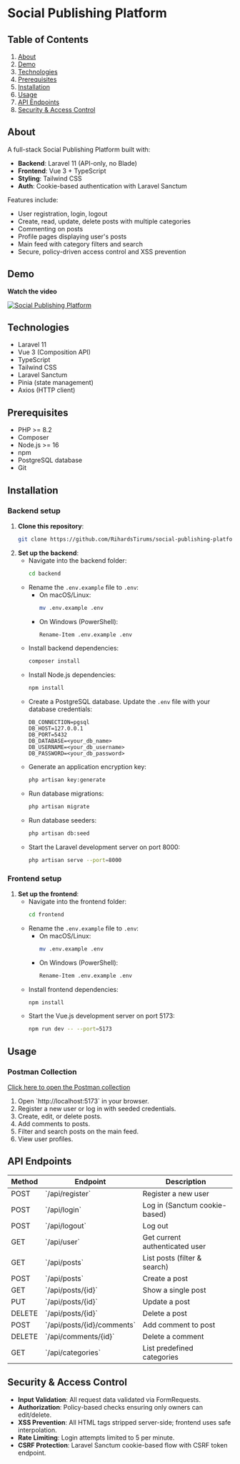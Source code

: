 # Social Publishing Platform

## Table of Contents
1. [About](#about)
2. [Demo](#demo)
3. [Technologies](#technologies)
4. [Prerequisites](#prerequisites)
5. [Installation](#installation)
6. [Usage](#usage)
7. [API Endpoints](#api-endpoints)
8. [Security & Access Control](#security--access-control)

## About
A full-stack Social Publishing Platform built with:
- **Backend**: Laravel 11 (API-only, no Blade)
- **Frontend**: Vue 3 + TypeScript
- **Styling**: Tailwind CSS
- **Auth**: Cookie-based authentication with Laravel Sanctum

Features include:
- User registration, login, logout
- Create, read, update, delete posts with multiple categories
- Commenting on posts
- Profile pages displaying user's posts
- Main feed with category filters and search
- Secure, policy-driven access control and XSS prevention

## Demo
**Watch the video**

[![Social Publishing Platform](https://img.youtube.com/vi/ePUbxIg1uW8/maxresdefault.jpg)](https://www.youtube.com/watch?v=ePUbxIg1uW8)


## Technologies
- Laravel 11
- Vue 3 (Composition API)
- TypeScript
- Tailwind CSS
- Laravel Sanctum
- Pinia (state management)
- Axios (HTTP client)

## Prerequisites
- PHP >= 8.2
- Composer
- Node.js >= 16
- npm
- PostgreSQL database
- Git

## Installation

### Backend setup
1. **Clone this repository**:
   ```bash
   git clone https://github.com/RihardsTirums/social-publishing-platform.git
   ```
2. **Set up the backend**:
   - Navigate into the backend folder:
     ```bash
     cd backend
     ```
   - Rename the `.env.example` file to `.env`:
     - On macOS/Linux:
       ```bash
       mv .env.example .env
       ```
     - On Windows (PowerShell):
       ```bash
       Rename-Item .env.example .env
       ```
   - Install backend dependencies:
     ```bash
     composer install
     ```
   - Install Node.js dependencies:
     ```bash
     npm install
     ```
   - Create a PostgreSQL database. Update the `.env` file with your database credentials:
     ```
     DB_CONNECTION=pgsql
     DB_HOST=127.0.0.1
     DB_PORT=5432
     DB_DATABASE=<your_db_name>
     DB_USERNAME=<your_db_username>
     DB_PASSWORD=<your_db_password>
     ```
   - Generate an application encryption key:
     ```bash
     php artisan key:generate
     ```
   - Run database migrations:
     ```bash
     php artisan migrate
     ```
   - Run database seeders:
      ```bash
      php artisan db:seed
     ```
   - Start the Laravel development server on port 8000:
     ```bash
     php artisan serve --port=8000
     ```

### Frontend setup
1. **Set up the frontend**:
   - Navigate into the frontend folder:
     ```bash
     cd frontend
     ```
   - Rename the `.env.example` file to `.env`:
     - On macOS/Linux:
       ```bash
       mv .env.example .env
       ```
     - On Windows (PowerShell):
       ```bash
       Rename-Item .env.example .env
       ```
   - Install frontend dependencies:
     ```bash
     npm install
     ```
   - Start the Vue.js development server on port 5173:
     ```bash
     npm run dev -- --port=5173
     ```

## Usage

### Postman Collection

[Click here to open the Postman collection](https://postman.co/workspace/My-Workspace~1c5a3a38-cfc9-4ea1-8b63-40c511a4d952/collection/30400997-6ab0845c-4133-44a3-9b3b-aff0b15a5449?action=share&creator=30400997&active-environment=30400997-f7a3cfe6-47f9-47b4-8271-bce36a0f1d99)


1. Open \`http://localhost:5173\` in your browser.
2. Register a new user or log in with seeded credentials.
3. Create, edit, or delete posts.
4. Add comments to posts.
5. Filter and search posts on the main feed.
6. View user profiles.

## API Endpoints

| Method | Endpoint                  | Description                        |
| ------ | ------------------------- | ---------------------------------- |
| POST   | \`/api/register\`           | Register a new user                |
| POST   | \`/api/login\`              | Log in (Sanctum cookie-based)      |
| POST   | \`/api/logout\`             | Log out                            |
| GET    | \`/api/user\`               | Get current authenticated user     |
| GET    | \`/api/posts\`              | List posts (filter & search)       |
| POST   | \`/api/posts\`              | Create a post                      |
| GET    | \`/api/posts/{id}\`         | Show a single post                 |
| PUT    | \`/api/posts/{id}\`         | Update a post                      |
| DELETE | \`/api/posts/{id}\`         | Delete a post                      |
| POST   | \`/api/posts/{id}/comments\`| Add comment to post                |
| DELETE | \`/api/comments/{id}\`       | Delete a comment                   |
| GET    | \`/api/categories\`         | List predefined categories         |

## Security & Access Control
- **Input Validation**: All request data validated via FormRequests.
- **Authorization**: Policy-based checks ensuring only owners can edit/delete.
- **XSS Prevention**: All HTML tags stripped server-side; frontend uses safe interpolation.
- **Rate Limiting**: Login attempts limited to 5 per minute.
- **CSRF Protection**: Laravel Sanctum cookie-based flow with CSRF token endpoint.